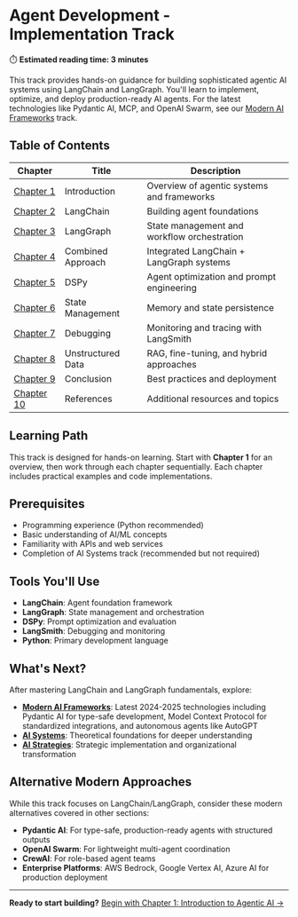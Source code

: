 # Agent Development - Implementation Track

⏱️ **Estimated reading time: 3 minutes**

This track provides hands-on guidance for building sophisticated agentic AI systems using LangChain and LangGraph. You'll learn to implement, optimize, and deploy production-ready AI agents. For the latest technologies like Pydantic AI, MCP, and OpenAI Swarm, see our [Modern AI Frameworks](../Modern_AI_Frameworks/index.md) track.

## Table of Contents

| Chapter | Title | Description |
|---------|-------|-------------|
| [Chapter 1](1.md) | Introduction | Overview of agentic systems and frameworks |
| [Chapter 2](2.md) | LangChain | Building agent foundations |
| [Chapter 3](3.md) | LangGraph | State management and workflow orchestration |
| [Chapter 4](4.md) | Combined Approach | Integrated LangChain + LangGraph systems |
| [Chapter 5](5.md) | DSPy | Agent optimization and prompt engineering |
| [Chapter 6](6.md) | State Management | Memory and state persistence |
| [Chapter 7](7.md) | Debugging | Monitoring and tracing with LangSmith |
| [Chapter 8](8.md) | Unstructured Data | RAG, fine-tuning, and hybrid approaches |
| [Chapter 9](9.md) | Conclusion | Best practices and deployment |
| [Chapter 10](10.md) | References | Additional resources and topics |

## Learning Path

This track is designed for hands-on learning. Start with **Chapter 1** for an overview, then work through each chapter sequentially. Each chapter includes practical examples and code implementations.

## Prerequisites

- Programming experience (Python recommended)
- Basic understanding of AI/ML concepts
- Familiarity with APIs and web services
- Completion of AI Systems track (recommended but not required)

## Tools You'll Use

- **LangChain**: Agent foundation framework
- **LangGraph**: State management and orchestration
- **DSPy**: Prompt optimization and evaluation
- **LangSmith**: Debugging and monitoring
- **Python**: Primary development language

## What's Next?

After mastering LangChain and LangGraph fundamentals, explore:

- **[Modern AI Frameworks](../Modern_AI_Frameworks/index.md)**: Latest 2024-2025 technologies including Pydantic AI for type-safe development, Model Context Protocol for standardized integrations, and autonomous agents like AutoGPT
- **[AI Systems](../AI_Systems/index.md)**: Theoretical foundations for deeper understanding
- **[AI Strategies](../AI_Strategies/index.md)**: Strategic implementation and organizational transformation

## Alternative Modern Approaches

While this track focuses on LangChain/LangGraph, consider these modern alternatives covered in other sections:

- **Pydantic AI**: For type-safe, production-ready agents with structured outputs
- **OpenAI Swarm**: For lightweight multi-agent coordination
- **CrewAI**: For role-based agent teams
- **Enterprise Platforms**: AWS Bedrock, Google Vertex AI, Azure AI for production deployment

---

**Ready to start building?** [Begin with Chapter 1: Introduction to Agentic AI →](1.md) 